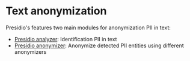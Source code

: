 # Text anonymization

Presidio's features two main modules for anonymization PII in text:

- [Presidio analyzer](analyzer/index.md): Identification PII in text
- [Presidio anonymizer](anonymizer/index.md): Anonymize detected PII entities using different anonymizers

